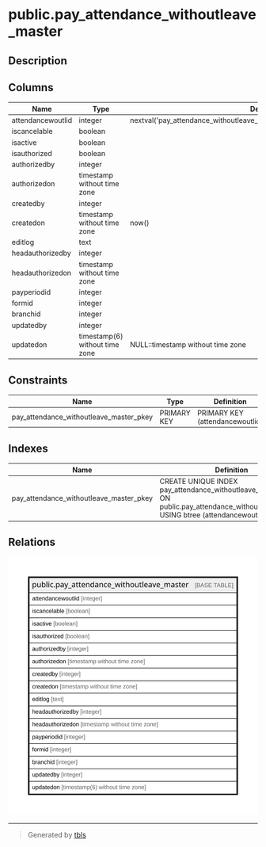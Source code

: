 # public.pay_attendance_withoutleave_master

## Description

## Columns

| Name | Type | Default | Nullable | Children | Parents | Comment |
| ---- | ---- | ------- | -------- | -------- | ------- | ------- |
| attendancewoutlid | integer | nextval('pay_attendance_withoutleave_master_attendancewoutlid_seq'::regclass) | false |  |  |  |
| iscancelable | boolean |  | true |  |  |  |
| isactive | boolean |  | true |  |  |  |
| isauthorized | boolean |  | true |  |  |  |
| authorizedby | integer |  | true |  |  |  |
| authorizedon | timestamp without time zone |  | true |  |  |  |
| createdby | integer |  | true |  |  |  |
| createdon | timestamp without time zone | now() | true |  |  |  |
| editlog | text |  | true |  |  |  |
| headauthorizedby | integer |  | true |  |  |  |
| headauthorizedon | timestamp without time zone |  | true |  |  |  |
| payperiodid | integer |  | true |  |  |  |
| formid | integer |  | true |  |  |  |
| branchid | integer |  | true |  |  |  |
| updatedby | integer |  | true |  |  |  |
| updatedon | timestamp(6) without time zone | NULL::timestamp without time zone | true |  |  |  |

## Constraints

| Name | Type | Definition |
| ---- | ---- | ---------- |
| pay_attendance_withoutleave_master_pkey | PRIMARY KEY | PRIMARY KEY (attendancewoutlid) |

## Indexes

| Name | Definition |
| ---- | ---------- |
| pay_attendance_withoutleave_master_pkey | CREATE UNIQUE INDEX pay_attendance_withoutleave_master_pkey ON public.pay_attendance_withoutleave_master USING btree (attendancewoutlid) |

## Relations

![er](public.pay_attendance_withoutleave_master.svg)

---

> Generated by [tbls](https://github.com/k1LoW/tbls)
